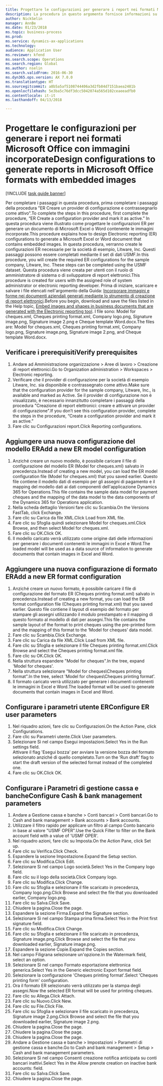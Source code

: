 ```yaml
--- 
title: Progettare le configurazioni per generare i report nei formati Microsoft Office con immagini incorporate
description: La procedura in questo argomento fornisce informazioni su come progettare le configurazioni ER per generare i documenti elettronici in formati Microsoft Office (Excel e Word) contenenti le immagini incorporate.
author: NickSelin
manager: AnnBe
ms.date: 01/23/2018
ms.topic: business-process
ms.prod: 
ms.service: dynamics-ax-applications
ms.technology: 
audience: Application User
ms.reviewer: kfend
ms.search.scope: Operations
ms.search.region: Global
ms.author: nselin
ms.search.validFrom: 2016-06-30
ms.dyn365.ops.version: AX 7.0.0
ms.translationtype: HT
ms.sourcegitcommit: a8b5a5af5108744406a3d2fb84d7151baea2481b
ms.openlocfilehash: 5e3ba5c76df3dcc5042074a565d102ceaeeadfb0
ms.contentlocale: it-it
ms.lasthandoff: 04/13/2018

---
```

# <a name="design-configurations-to-generate-reports-in-microsoft-office-formats-with-embedded-images"></a><span data-ttu-id="ca45a-103">Progettare le configurazioni per generare i report nei formati Microsoft Office con immagini incorporate</span><span class="sxs-lookup"><span data-stu-id="ca45a-103">Design configurations to generate reports in Microsoft Office formats with embedded images</span></span>

[!INCLUDE [task guide banner](../../includes/task-guide-banner.md)]

<span data-ttu-id="ca45a-104">Per completare i passaggi in questa procedura, prima completare i passaggi della procedura "ER Creare un provider di configurazione e contrassegnarlo come attivo".</span><span class="sxs-lookup"><span data-stu-id="ca45a-104">To complete the steps in this procedure, first complete the procedure, “ER Create a configuration provider and mark it as active.”</span></span> <span data-ttu-id="ca45a-105">In questa procedura viene illustrato come progettare le configurazioni ER per generare un documento di Microsoft Excel o Word contenente le immagini incorporate.</span><span class="sxs-lookup"><span data-stu-id="ca45a-105">This procedure explains how to design Electronic reporting (ER) configurations to generate a Microsoft Excel or Word document that contains embedded images.</span></span> <span data-ttu-id="ca45a-106">In questa procedura, verranno create le configurazioni ER necessarie per la società di esempio, Litware, Inc. Questi passaggi possono essere completati mediante il set di dati USMF.</span><span class="sxs-lookup"><span data-stu-id="ca45a-106">In this procedure, you will create the required ER configurations for the sample company, Litware, Inc. These steps can be completed using the USMF dataset.</span></span> <span data-ttu-id="ca45a-107">Questa procedura viene creata per utenti con il ruolo di amministratore di sistema o di sviluppatore di report elettronici.</span><span class="sxs-lookup"><span data-stu-id="ca45a-107">This procedure is created for users with the assigned role of system administrator or electronic reporting developer.</span></span> <span data-ttu-id="ca45a-108">Prima di iniziare, scaricare e salvare i file elencati nell'argomento della Guida: [Incorporare immagini e forme nei documenti aziendali generati mediante lo strumento di creazione di report elettronici](../electronic-reporting-embed-images-shapes.md).</span><span class="sxs-lookup"><span data-stu-id="ca45a-108">Before you begin, download and save the files listed in the Help topic, [Embed images and shapes in business documents that are generated with the Electronic reporting tool](../electronic-reporting-embed-images-shapes.md).</span></span> <span data-ttu-id="ca45a-109">I file sono: Model for cheques.xml, Cheques printing format.xml, Company logo.png, Signature image.png, Signature image 2.png e Cheque template Word.docx.</span><span class="sxs-lookup"><span data-stu-id="ca45a-109">The files are: Model for cheques.xml, Cheques printing format.xml, Company logo.png, Signature image.png, Signature image 2.png, and Cheque template Word.docx.</span></span>

## <a name="verify-prerequisites"></a><span data-ttu-id="ca45a-110">Verificare i prerequisiti</span><span class="sxs-lookup"><span data-stu-id="ca45a-110">Verify prerequisites</span></span>  
 1. <span data-ttu-id="ca45a-111">Andare ad Amministrazione organizzazione > Aree di lavoro > Creazione di report elettronici.</span><span class="sxs-lookup"><span data-stu-id="ca45a-111">Go to Organization administration > Workspaces > Electronic reporting.</span></span>  
 2. <span data-ttu-id="ca45a-112">Verificare che il provider di configurazione per la società di esempio Litware, Inc. sia disponibile e contrassegnato come attivo.</span><span class="sxs-lookup"><span data-stu-id="ca45a-112">Make sure that the configuration provider for the sample company, Litware, Inc., is available and marked as Active.</span></span> <span data-ttu-id="ca45a-113">Se il provider di configurazione non è visualizzato, è necessario innanzitutto completare i passaggi della procedura "Creazione di report elettronici: creare e attivare un provider di configurazione".</span><span class="sxs-lookup"><span data-stu-id="ca45a-113">If you don’t see this configuration provider, complete the steps in the procedure, “Create a configuration provider and mark it as active.”</span></span>   
 3. <span data-ttu-id="ca45a-114">Fare clic su Configurazioni report.</span><span class="sxs-lookup"><span data-stu-id="ca45a-114">Click Reporting configurations.</span></span>  
 
## <a name="add-a-new-er-model-configuration"></a><span data-ttu-id="ca45a-115">Aggiungere una nuova configurazione del modello ER</span><span class="sxs-lookup"><span data-stu-id="ca45a-115">Add a new ER model configuration</span></span>  
 1. <span data-ttu-id="ca45a-116">Anziché creare un nuovo modello, è possibile caricare il file di configurazione del modello ER (Model for cheques.xml) salvato in precedenza.</span><span class="sxs-lookup"><span data-stu-id="ca45a-116">Instead of creating a new model, you can load the ER model configuration file (Model for cheques.xml) that you saved earlier.</span></span> <span data-ttu-id="ca45a-117">Questo file contiene il modello dati di esempio per gli assegni di pagamento e il mapping del modello dati ai dati componenti dell'applicazione Dynamics 365 for Operations.</span><span class="sxs-lookup"><span data-stu-id="ca45a-117">This file contains the sample data model for payment cheques and the mapping of the data model to the data components of the Dynamics 365 for Operations application.</span></span>   
 2. <span data-ttu-id="ca45a-118">Nella scheda dettaglio Versioni fare clic su Scambia.</span><span class="sxs-lookup"><span data-stu-id="ca45a-118">On the Versions FastTab, click Exchange.</span></span>   
 3. <span data-ttu-id="ca45a-119">Fare clic su Carica da file XML.</span><span class="sxs-lookup"><span data-stu-id="ca45a-119">Click Load from XML file.</span></span>  
 4. <span data-ttu-id="ca45a-120">Fare clic su Sfoglia quindi selezionare Model for cheques.xml.</span><span class="sxs-lookup"><span data-stu-id="ca45a-120">Click Browse, and then select Model for cheques.xml.</span></span>   
 5. <span data-ttu-id="ca45a-121">Fare clic su OK.</span><span class="sxs-lookup"><span data-stu-id="ca45a-121">Click OK.</span></span>  
 6. <span data-ttu-id="ca45a-122">Il modello caricato verrà utilizzato come origine dati delle informazioni per generare i documenti contenenti le immagini in Excel e Word.</span><span class="sxs-lookup"><span data-stu-id="ca45a-122">The loaded model will be used as a data source of information to generate documents that contain images in Excel and Word.</span></span>  

## <a name="add-a-new-er-format-configuration"></a><span data-ttu-id="ca45a-123">Aggiungere una nuova configurazione di formato ER</span><span class="sxs-lookup"><span data-stu-id="ca45a-123">Add a new ER format configuration</span></span>  
 1. <span data-ttu-id="ca45a-124">Anziché creare un nuovo formato, è possibile caricare il file di configurazione del formato ER (Cheques printing format.xml) salvato in precedenza.</span><span class="sxs-lookup"><span data-stu-id="ca45a-124">Instead of creating a new format, you can load the ER format configuration file (Cheques printing format.xml) that you saved earlier.</span></span> <span data-ttu-id="ca45a-125">Questo file contiene il layout di esempio del formato per stampare gli assegni utilizzando il modulo prestampato e il mapping di questo formato al modello di dati per assegni.</span><span class="sxs-lookup"><span data-stu-id="ca45a-125">This file contains the sample layout of the format to print cheques using the pre-printed form and the mapping of this format to the ‘Model for cheques’ data model.</span></span>   
 2. <span data-ttu-id="ca45a-126">Fare clic su Scambia.</span><span class="sxs-lookup"><span data-stu-id="ca45a-126">Click Exchange.</span></span>  
 3. <span data-ttu-id="ca45a-127">Fare clic su Carica da file XML.</span><span class="sxs-lookup"><span data-stu-id="ca45a-127">Click Load from XML file.</span></span>  
 4. <span data-ttu-id="ca45a-128">Fare clic su Sfoglia e selezionare il file Cheques printing format.xml.</span><span class="sxs-lookup"><span data-stu-id="ca45a-128">Click Browse and select the Cheques printing format.xml file.</span></span>   
 5. <span data-ttu-id="ca45a-129">Fare clic su OK.</span><span class="sxs-lookup"><span data-stu-id="ca45a-129">Click OK.</span></span>  
 6. <span data-ttu-id="ca45a-130">Nella struttura espandere "Model for cheques".</span><span class="sxs-lookup"><span data-stu-id="ca45a-130">In the tree, expand 'Model for cheques'.</span></span>  
 7. <span data-ttu-id="ca45a-131">Nella struttura selezionare "Model for cheques\Cheques printing format".</span><span class="sxs-lookup"><span data-stu-id="ca45a-131">In the tree, select 'Model for cheques\Cheques printing format'.</span></span>  
 8. <span data-ttu-id="ca45a-132">Il formato caricato verrà utilizzato per generare i documenti contenenti le immagini in Excel e Word.</span><span class="sxs-lookup"><span data-stu-id="ca45a-132">The loaded format will be used to generate documents that contain images in Excel and Word.</span></span>   

## <a name="configure-er-user-parameters"></a><span data-ttu-id="ca45a-133">Configurare i parametri utente ER</span><span class="sxs-lookup"><span data-stu-id="ca45a-133">Configure ER user parameters</span></span>  
 1. <span data-ttu-id="ca45a-134">Nel riquadro azioni, fare clic su Configurazioni.</span><span class="sxs-lookup"><span data-stu-id="ca45a-134">On the Action Pane, click Configurations.</span></span>  
 2. <span data-ttu-id="ca45a-135">Fare clic su Parametri utente.</span><span class="sxs-lookup"><span data-stu-id="ca45a-135">Click User parameters.</span></span>  
 3. <span data-ttu-id="ca45a-136">Selezionare Sì nel campo Esegui impostazioni.</span><span class="sxs-lookup"><span data-stu-id="ca45a-136">Select Yes in the Run settings field.</span></span>  
  <span data-ttu-id="ca45a-137">Attivare il flag 'Esegui bozza' per avviare la versione bozza del formato selezionato anziché di quello completato.</span><span class="sxs-lookup"><span data-stu-id="ca45a-137">Turn on the ‘Run draft’ flag to start the draft version of the selected format instead of the completed one.</span></span>  
 4. <span data-ttu-id="ca45a-138">Fare clic su OK.</span><span class="sxs-lookup"><span data-stu-id="ca45a-138">Click OK.</span></span>  

## <a name="configure-cash--bank-management-parameters"></a><span data-ttu-id="ca45a-139">Configurare i Parametri di gestione cassa e banche</span><span class="sxs-lookup"><span data-stu-id="ca45a-139">Configure Cash & bank management parameters</span></span>  
 1. <span data-ttu-id="ca45a-140">Andare a Gestione cassa e banche > Conti bancari > Conti bancari.</span><span class="sxs-lookup"><span data-stu-id="ca45a-140">Go to Cash and bank management > Bank accounts > Bank accounts.</span></span>  
 2. <span data-ttu-id="ca45a-141">Utilizzare il filtro rapido per applicare un filtro al campo Conto bancario in base al valore "USMF OPER".</span><span class="sxs-lookup"><span data-stu-id="ca45a-141">Use the Quick Filter to filter on the Bank account field with a value of 'USMF OPER'.</span></span>  
 3. <span data-ttu-id="ca45a-142">Nel riquadro azioni, fare clic su Imposta.</span><span class="sxs-lookup"><span data-stu-id="ca45a-142">On the Action Pane, click Set up.</span></span>  
 4. <span data-ttu-id="ca45a-143">Fare clic su Verifica.</span><span class="sxs-lookup"><span data-stu-id="ca45a-143">Click Check.</span></span>  
 5. <span data-ttu-id="ca45a-144">Espandere la sezione Impostazione.</span><span class="sxs-lookup"><span data-stu-id="ca45a-144">Expand the Setup section.</span></span>  
 6. <span data-ttu-id="ca45a-145">Fare clic su Modifica.</span><span class="sxs-lookup"><span data-stu-id="ca45a-145">Click Edit.</span></span>  
 7. <span data-ttu-id="ca45a-146">Selezionare Sì nel campo Logo società.</span><span class="sxs-lookup"><span data-stu-id="ca45a-146">Select Yes in the Company logo field.</span></span>  
 8. <span data-ttu-id="ca45a-147">Fare clic su il logo della società.</span><span class="sxs-lookup"><span data-stu-id="ca45a-147">Click Company logo.</span></span>  
 9. <span data-ttu-id="ca45a-148">Fare clic su Modifica.</span><span class="sxs-lookup"><span data-stu-id="ca45a-148">Click Change.</span></span>  
 10. <span data-ttu-id="ca45a-149">Fare clic su Sfoglia e selezionare il file scaricato in precedenza, Company logo.png.</span><span class="sxs-lookup"><span data-stu-id="ca45a-149">Click Browse and select the file that you downloaded earlier, Company logo.png.</span></span>   
 11. <span data-ttu-id="ca45a-150">Fare clic su Salva.</span><span class="sxs-lookup"><span data-stu-id="ca45a-150">Click Save.</span></span>  
 12. <span data-ttu-id="ca45a-151">Chiudere la pagina.</span><span class="sxs-lookup"><span data-stu-id="ca45a-151">Close the page.</span></span>  
 13. <span data-ttu-id="ca45a-152">Espandere la sezione Firma.</span><span class="sxs-lookup"><span data-stu-id="ca45a-152">Expand the Signature section.</span></span>  
 14. <span data-ttu-id="ca45a-153">Selezionare Sì nel campo Stampa prima firma.</span><span class="sxs-lookup"><span data-stu-id="ca45a-153">Select Yes in the Print first signature field.</span></span>  
 15. <span data-ttu-id="ca45a-154">Fare clic su Modifica.</span><span class="sxs-lookup"><span data-stu-id="ca45a-154">Click Change.</span></span>  
 16. <span data-ttu-id="ca45a-155">Fare clic su Sfoglia e selezionare il file scaricato in precedenza, Signature image.png.</span><span class="sxs-lookup"><span data-stu-id="ca45a-155">Click Browse and select the file that you downloaded earlier, Signature image.png.</span></span>   
 17. <span data-ttu-id="ca45a-156">Espandere la sezione Copie.</span><span class="sxs-lookup"><span data-stu-id="ca45a-156">Expand the Copies section.</span></span>  
 18. <span data-ttu-id="ca45a-157">Nel campo Filigrana selezionare un'opzione.</span><span class="sxs-lookup"><span data-stu-id="ca45a-157">In the Watermark field, select an option.</span></span>  
 19. <span data-ttu-id="ca45a-158">Selezionare Sì nel campo Formato esportazione elettronica generica.</span><span class="sxs-lookup"><span data-stu-id="ca45a-158">Select Yes in the Generic electronic Export format field.</span></span>  
 20. <span data-ttu-id="ca45a-159">Selezionare la configurazione 'Cheques printing format'.</span><span class="sxs-lookup"><span data-stu-id="ca45a-159">Select 'Cheques printing form' configuration.</span></span>  
 21. <span data-ttu-id="ca45a-160">Ora il formato ER selezionato verrà utilizzato per la stampa degli assegni.</span><span class="sxs-lookup"><span data-stu-id="ca45a-160">Now the selected ER format will be used for printing cheques.</span></span>  
 22. <span data-ttu-id="ca45a-161">Fare clic su Allega.</span><span class="sxs-lookup"><span data-stu-id="ca45a-161">Click Attach.</span></span>  
 23. <span data-ttu-id="ca45a-162">Fare clic su Nuovo.</span><span class="sxs-lookup"><span data-stu-id="ca45a-162">Click New.</span></span>  
 24. <span data-ttu-id="ca45a-163">Fare clic su File.</span><span class="sxs-lookup"><span data-stu-id="ca45a-163">Click File.</span></span>  
 25. <span data-ttu-id="ca45a-164">Fare clic su Sfoglia e selezionare il file scaricato in precedenza, Signature image 2.png.</span><span class="sxs-lookup"><span data-stu-id="ca45a-164">Click Browse and select the file that you downloaded earlier, Signature image 2.png.</span></span>   
 26. <span data-ttu-id="ca45a-165">Chiudere la pagina.</span><span class="sxs-lookup"><span data-stu-id="ca45a-165">Close the page.</span></span>  
 27. <span data-ttu-id="ca45a-166">Chiudere la pagina.</span><span class="sxs-lookup"><span data-stu-id="ca45a-166">Close the page.</span></span>  
 28. <span data-ttu-id="ca45a-167">Chiudere la pagina.</span><span class="sxs-lookup"><span data-stu-id="ca45a-167">Close the page.</span></span>  
 29. <span data-ttu-id="ca45a-168">Andare a Gestione cassa e banche > Impostazioni > Parametri di gestione cassa e banche.</span><span class="sxs-lookup"><span data-stu-id="ca45a-168">Go to Cash and bank management > Setup > Cash and bank management parameters.</span></span>  
 30. <span data-ttu-id="ca45a-169">Selezionare Sì nel campo Consenti creazione notifica anticipata su conti bancari inattivi.</span><span class="sxs-lookup"><span data-stu-id="ca45a-169">Select Yes in the Allow prenote creation on inactive bank accounts: field.</span></span>  
 31. <span data-ttu-id="ca45a-170">Fare clic su Salva.</span><span class="sxs-lookup"><span data-stu-id="ca45a-170">Click Save.</span></span>  
 32. <span data-ttu-id="ca45a-171">Chiudere la pagina.</span><span class="sxs-lookup"><span data-stu-id="ca45a-171">Close the page.</span></span>  

